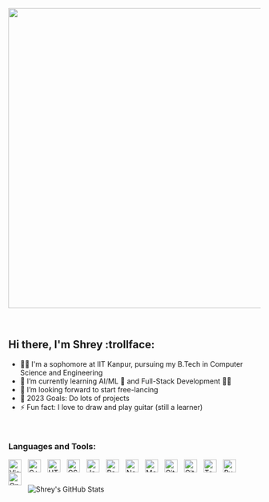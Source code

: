 <p align="center"><img src="https://64.media.tumblr.com/7b4391bbfed2af6764fec491eab08b57/3142cd28c78e9e5a-0d/s1280x1920/babb6de81f0f798f188e236702f9f96f598caa8e.gifv" width="1000" height="600" /></p>

<br>

## Hi there, I'm Shrey :trollface:

- 🧑‍🎓 I'm a sophomore at IIT Kanpur, pursuing my B.Tech in Computer Science and Engineering
- 🌱 I’m currently learning AI/ML :robot: and Full-Stack Development 👨‍💻
- 👯 I’m looking forward to start free-lancing
- 🥅 2023 Goals: Do lots of projects
- ⚡ Fun fact: I love to draw and play guitar (still a learner)

<br>

### Languages and Tools:

<img align="left" alt="Visual Studio Code" width="26px" src="https://cdn.jsdelivr.net/gh/devicons/devicon/icons/vscode/vscode-original.svg" style="padding-right:10px;" />
<img align="left" alt="C++" width="26px" src='https://cdn.jsdelivr.net/gh/devicons/devicon/icons/cplusplus/cplusplus-original.svg' style="padding-right:10px;" />
<img align="left" alt="HTML5" width="26px" src="https://cdn.jsdelivr.net/gh/devicons/devicon/icons/html5/html5-original.svg" style="padding-right:10px;" />
<img align="left" alt="CSS3" width="26px" src="https://cdn.jsdelivr.net/gh/devicons/devicon/icons/css3/css3-original.svg" style="padding-right:10px;" />
<img align="left" alt="JavaScript" width="26px" src="https://cdn.jsdelivr.net/gh/devicons/devicon/icons/javascript/javascript-original.svg" style="padding-right:10px;" />
<img align="left" alt="React" width="26px" src="https://cdn.jsdelivr.net/gh/devicons/devicon/icons/react/react-original.svg" style="padding-right:10px;" />
<img align="left" alt="Node.js" width="26px" src="https://cdn.jsdelivr.net/gh/devicons/devicon/icons/nodejs/nodejs-original.svg" style="padding-right:10px;" />
<img align="left" alt="MongoDB" width="26px" src="https://cdn.jsdelivr.net/gh/devicons/devicon/icons/mongodb/mongodb-original.svg" style="padding-right:10px;" />
<img align="left" alt="Git" width="26px" src="https://cdn.jsdelivr.net/gh/devicons/devicon/icons/git/git-original.svg" style="padding-right:10px;" />
<img align="left" alt="GitHub" width="26px" src="https://user-images.githubusercontent.com/3369400/139448065-39a229ba-4b06-434b-bc67-616e2ed80c8f.png" style="padding-right:10px;" />
<img align="left" alt="TensorFlow" width="26px" src='https://cdn.jsdelivr.net/gh/devicons/devicon/icons/tensorflow/tensorflow-original.svg' style="padding-right:10px;" />
<img align="left" alt="PyTorch" width="26px" src='https://cdn.jsdelivr.net/gh/devicons/devicon/icons/pytorch/pytorch-original.svg' style="padding-right:10px;" />
<img align="left" alt="OpenAI" width="26px" src='https://cdn.jsdelivr.net/gh/devicons/devicon/icons/openal/openal-original.svg' style="padding-right:10px;" />


<br>
<br>
<br>


<img align="left" alt="Shrey's GitHub Stats" src="https://github-readme-stats.vercel.app/api?username=ShreyB2091&show_icons=true&hide_border=false&title_color=ff652f&icon_color=FFE400&bg_color=09131B&text_color=ffffff&border_color=0c1a25" />
